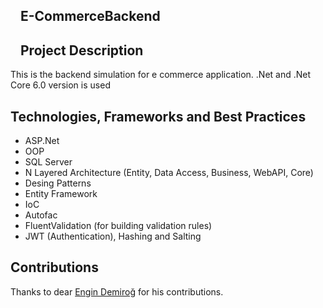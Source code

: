 <article class="markdown-body entry-content container-lg" itemprop="text"><h2 dir="auto"><a id="user-content-recapproject" class="anchor" aria-hidden="true" href="#recapproject"><svg class="octicon octicon-link" viewBox="0 0 16 16" version="1.1" width="16" height="16" aria-hidden="true"><path fill-rule="evenodd"></path></svg></a>E-CommerceBackend</h2>
<h2 dir="auto"><a id="user-content-project-description" class="anchor" aria-hidden="true" href="#project-description"><svg class="octicon octicon-link" viewBox="0 0 16 16" version="1.1" width="16" height="16" aria-hidden="true"><path fill-rule="evenodd"></path></svg></a>Project Description</h2>
<p dir="auto">This is the backend simulation for e commerce application. .Net and .Net Core 6.0 version is used</p>

## Technologies, Frameworks and Best Practices

  * ASP.Net 
  * OOP
  * SQL Server
  * N Layered Architecture (Entity, Data Access, Business, WebAPI, Core)
  * Desing Patterns
  * Entity Framework 
  * IoC
  * Autofac
  * FluentValidation (for building validation rules)
  * JWT (Authentication), Hashing and Salting

## Contributions

Thanks to dear [Engin Demiroğ](https://github.com/engindemirog) for his contributions.
